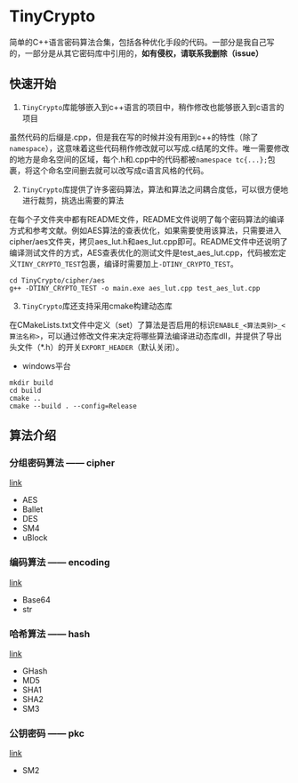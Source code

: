 # TinyCrypto

简单的C++语言密码算法合集，包括各种优化手段的代码。一部分是我自己写的，一部分是从其它密码库中引用的，**如有侵权，请联系我删除（issue）**


## 快速开始

1. `TinyCrypto`库能够嵌入到c++语言的项目中，稍作修改也能够嵌入到c语言的项目

虽然代码的后缀是.cpp，但是我在写的时候并没有用到c++的特性（除了`namespace`），这意味着这些代码稍作修改就可以写成.c结尾的文件。唯一需要修改的地方是命名空间的区域，每个.h和.cpp中的代码都被`namespace tc{...};`包裹，将这个命名空间删去就可以改写成c语言风格的代码。

2. `TinyCrypto`库提供了许多密码算法，算法和算法之间耦合度低，可以很方便地进行裁剪，挑选出需要的算法

在每个子文件夹中都有README文件，README文件说明了每个密码算法的编译方式和参考文献。例如AES算法的查表优化，如果需要使用该算法，只需要进入cipher/aes文件夹，拷贝aes_lut.h和aes_lut.cpp即可。README文件中还说明了编译测试文件的方式，AES查表优化的测试文件是test_aes_lut.cpp，代码被宏定义`TINY_CRYPTO_TEST`包裹，编译时需要加上`-DTINY_CRYPTO_TEST`。

```
cd TinyCrypto/cipher/aes
g++ -DTINY_CRYPTO_TEST -o main.exe aes_lut.cpp test_aes_lut.cpp
```

3. `TinyCrypto`库还支持采用cmake构建动态库

在CMakeLists.txt文件中定义（set）了算法是否启用的标识`ENABLE_<算法类别>_<算法名称>`，可以通过修改文件来决定将哪些算法编译进动态库dll，并提供了导出头文件（*.h）的开关`EXPORT_HEADER`（默认关闭）。

* windows平台

```
mkdir build
cd build
cmake ..
cmake --build . --config=Release
```

## 算法介绍

### 分组密码算法 —— cipher

[link](./docs/cipher.md)

* AES
* Ballet
* DES
* SM4
* uBlock

### 编码算法 —— encoding

[link](./docs/encoding.md)

* Base64
* str

### 哈希算法 —— hash

[link](./docs/hash.md)

* GHash
* MD5
* SHA1
* SHA2
* SM3

### 公钥密码 —— pkc

[link](./docs/pkc.md)

* SM2